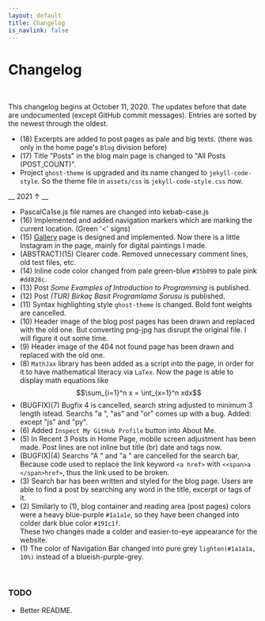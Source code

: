 ```yaml
---
layout: default
title: Changelog
is_navlink: false
---
```


# Changelog

<br>

This changelog begins at October 11, 2020. The updates before that date are undocumented (except GitHub commit messages). Entries are sorted by the newest through the oldest.

<!--<span id="entryCount"></span> entries are displaying.-->

- (18) Excerpts are added to post pages as pale and big texts. (there was only in the home page's `Blog` division before)
- (17) Title "Posts" in the blog main page is changed to "All Posts (POST_COUNT)".
- Project `ghost-theme` is upgraded and its name changed to `jekyll-code-style`. So the theme file in `assets/css` is `jekyll-code-style.css` now.

__ 2021 &uarr; __

- PascalCa1se.js file names are changed into kebab-case.js
- (16) Implemented and added navigation markers which are marking the current location. (Green '<' signs)
- (15) [Gallery](/gallery) page is designed and implemented. Now there is a little Instagram in the page, mainly for digital paintings I made.
- (ABSTRACT)(15) Clearer code. Removed unnecessary comment lines, old test files, etc.
- (14) Inline code color changed from pale green-blue `#35b099` to pale pink `#dd828c`.
- (13) Post *Some Examples of Introduction to Programming* is published.
- (12) Post *(TUR) Birkaç Basit Programlama Sorusu* is published.
- (11) Syntax highlighting style `ghost-theme` is changed. Bold font weights are cancelled.
- (10) Header image of the blog post pages has been drawn and replaced with the old one. But converting png-jpg has disrupt the original file. I will figure it out some time.
- (9) Header image of the 404 not found page has been drawn and replaced with the old one.
- (8) `MathJax` library has been added as a script into the page, in order for it to have mathematical literacy via `LaTex`. Now the page is able to display math equations like $$\sum_{i=1}^n x = \int_{x=1}^n xdx$$
- (BUGFIX)(7) Bugfix 4 is cancelled, search string adjusted to minimum 3 length istead. Searchs "a ", "as" and "or" comes up with a bug. Added: except "js" and "py".
- (6) Added `Inspect My GitHub Profile` button into About Me.
- (5) In Recent 3 Posts in Home Page, mobile screen adjustment has been made. Post lines are not inline but title (br) date and tags now.
- (BUGFIX)(4) Searchs "A " and "a " are cancelled for the search bar, Because code used to replace the link keyword `<a href>` with `<<span>a </span>href>`, thus the link used to be broken.
- (3) Search bar has been written and styled for the blog page. Users are able to find a post by searching any word in the title, excerpt or tags of it.
- (2) Similarly to (1), blog container and reading area (post pages) colors were a heavy blue-purple `#1a1a1e`, so they have been changed into colder dark blue color `#191c1f`.<br>These two changes made a colder and easier-to-eye appearance for the website.
- (1) The color of Navigation Bar changed into pure grey `lighten(#1a1a1a, 10%)` instead of a blueish-purple-grey. 

<br>

### TODO

- Better README.

<!--
<script>
window.addEventListener('DOMContentLoaded', (event) => {
    var count = document.querySelectorAll('li').length
    document.querySelector('#entryCount').textContent = count
})
</script>
-->
